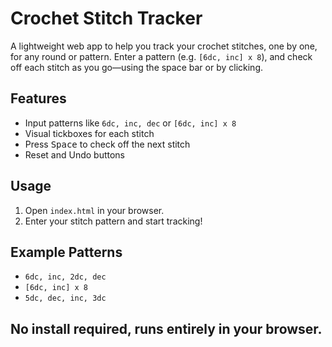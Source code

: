 # Crochet Stitch Tracker

A lightweight web app to help you track your crochet stitches, one by one, for any round or pattern. Enter a pattern (e.g. `[6dc, inc] x 8`), and check off each stitch as you go—using the space bar or by clicking.

## Features
- Input patterns like `6dc, inc, dec` or `[6dc, inc] x 8`
- Visual tickboxes for each stitch
- Press <kbd>Space</kbd> to check off the next stitch
- Reset and Undo buttons

## Usage
1. Open `index.html` in your browser.
2. Enter your stitch pattern and start tracking!

## Example Patterns
- `6dc, inc, 2dc, dec`
- `[6dc, inc] x 8`
- `5dc, dec, inc, 3dc`

## No install required, runs entirely in your browser.

